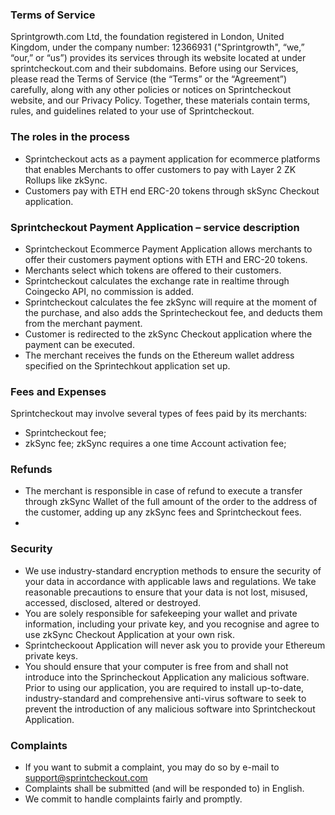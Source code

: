 ### Terms of Service

Sprintgrowth.com Ltd, the foundation registered in London, United Kingdom, under the company number: 12366931 ("Sprintgrowth", “we,” “our,” or “us”) provides its services through its website located at under sprintcheckout.com and their subdomains. Before using our Services, please read the Terms of Service (the “Terms” or the “Agreement”) carefully, along with any other policies or notices on Sprintcheckout website, and our Privacy Policy. Together, these materials contain terms, rules, and guidelines related to your use of Sprintcheckout.

### The roles in the process

- Sprintcheckout acts as a payment application for ecommerce platforms that enables Merchants to offer customers to pay with Layer 2 ZK Rollups like zkSync.
- Customers pay with ETH end ERC-20 tokens through skSync Checkout application.

### Sprintcheckout Payment Application – service description

- Sprintcheckout Ecommerce Payment Application allows merchants to offer their customers payment options with ETH and ERC-20 tokens.
- Merchants select which tokens are offered to their customers.
- Sprintcheckout calculates the exchange rate in realtime through Coingecko API, no commission is added.
- Sprintcheckout calculates the fee zkSync will require at the moment of the purchase, and also adds the Sprintecheckout fee, and deducts them from the merchant payment.
- Customer is redirected to the zkSync Checkout application where the payment can be executed.
- The merchant receives the funds on the Ethereum wallet address specified on the Sprintechkout application set up. 

### Fees and Expenses

Sprintcheckout may involve several types of fees paid by its merchants:
- Sprintcheckout fee;
- zkSync fee;
zkSync requires a one time Account activation fee;

### Refunds

- The merchant is responsible in case of refund to execute a transfer through zkSync Wallet of the full amount of the order to the address of the customer, adding up any zkSync fees and Sprintcheckout fees.
- 

### Security

- We use industry-standard encryption methods to ensure the security of your data in accordance with applicable laws and regulations. We take reasonable precautions to ensure that your data is not lost, misused, accessed, disclosed, altered or destroyed.
- You are solely responsible for safekeeping your wallet and private information, including your private key, and you recognise and agree to use zkSync Checkout Application at your own risk.
- Sprintcheckoout Application will never ask you to provide your Ethereum private keys.
- You should ensure that your computer is free from and shall not introduce into the Sprincheckout Application any malicious software. Prior to using our application, you are required to install up-to-date, industry-standard and comprehensive anti-virus software to seek to prevent the introduction of any malicious software into Sprintcheckout Application.

### Complaints

- If you want to submit a complaint, you may do so by e-mail to support@sprintcheckout.com
- Complaints shall be submitted (and will be responded to) in English.
- We commit to handle complaints fairly and promptly.